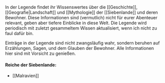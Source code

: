 In der Legende findet ihr Wissenswertes über die [[Geschichte]], [[Geografie|Landschaft]] und [[Mythologie]] der [[Siebenlande]] und deren Bewohner. Diese Informationen sind (vermutlich) nicht für eurer Abenteuer relevant, geben aber tiefere Einblicke in diese Welt. Die Legende wird periodisch mit zuletzt gesammeltem Wissen aktualisiert, wenn ich nicht zu faul dafür bin.

Einträge in der Legende sind nicht zwangsläufig wahr, sondern beruhen auf Erzählungen, Sagen, und dem Glauben der Bewohner. Alle Informationen hier sind mit Vorsicht zu genießen.

#### Reiche der Siebenlande:
- [[Malravien]]